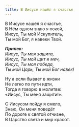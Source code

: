 ```yaml
---
title: В Иисусе нашёл я счастье
---
```


В Иисусе нашёл я счастье,  
В Нём одном знаю я покой,  
Иисус, Ты мой Искупитель,  
Ты мой Бог, я навеки Твой.

*__Припев:__  
Иисус, Ты моя защита,  
Иисус, Ты мой щит и меч,  
Иисус, Ты моя победа,  
Ты мой Царь, Ты мой Бог навек!*

Ну а если бывает в жизни  
Не легко по пути идти,  
Тогда я говорю в молитве:  
«Иисус, Ты меня защити!».

С Иисусом пойду я смело,  
Знаю, Он меня поведёт  
По дороге к святой отчизне,  
В Царство света и мир красот.
